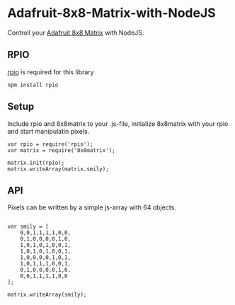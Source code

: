 # Adafruit-8x8-Matrix-with-NodeJS

Controll your [Adafruit 8x8 Matrix](https://www.adafruit.com/products/959) with NodeJS.


## RPIO

[rpio](https://www.npmjs.com/package/rpio) is required for this library

```
npm install rpio
```

## Setup

Include rpio and 8x8matrix to your .js-file, initialize 8x8matrix with your rpio and start manipulatin pixels.

```
var rpio = require('rpio');
var matrix = require('8x8matrix');

matrix.init(rpio);
matrix.writeArray(matrix.smily);
```

## API

Pixels can be written by a simple js-array with 64 objects. 

```

var smily = [
	0,0,1,1,1,1,0,0,
	0,1,0,0,0,0,1,0,
	1,0,1,0,1,0,0,1,
	1,0,1,0,1,0,0,1,
	1,0,0,0,0,1,0,1,
	1,0,1,1,1,0,0,1,
	0,1,0,0,0,0,1,0,
	0,0,1,1,1,1,0,0
];

matrix.writeArray(smily);
```
